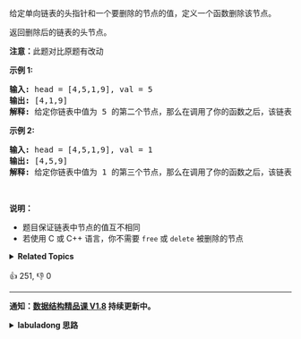 <p>给定单向链表的头指针和一个要删除的节点的值，定义一个函数删除该节点。</p>

<p>返回删除后的链表的头节点。</p>

<p><strong>注意：</strong>此题对比原题有改动</p>

<p><strong>示例 1:</strong></p>

<pre><strong>输入:</strong> head = [4,5,1,9], val = 5
<strong>输出:</strong> [4,1,9]
<strong>解释: </strong>给定你链表中值为&nbsp;5&nbsp;的第二个节点，那么在调用了你的函数之后，该链表应变为 4 -&gt; 1 -&gt; 9.
</pre>

<p><strong>示例 2:</strong></p>

<pre><strong>输入:</strong> head = [4,5,1,9], val = 1
<strong>输出:</strong> [4,5,9]
<strong>解释: </strong>给定你链表中值为&nbsp;1&nbsp;的第三个节点，那么在调用了你的函数之后，该链表应变为 4 -&gt; 5 -&gt; 9.
</pre>

<p>&nbsp;</p>

<p><strong>说明：</strong></p>

<ul>
	<li>题目保证链表中节点的值互不相同</li>
	<li>若使用 C 或 C++ 语言，你不需要 <code>free</code> 或 <code>delete</code> 被删除的节点</li>
</ul>
<details><summary><strong>Related Topics</strong></summary>链表</details><br>

<div>👍 251, 👎 0</div>

<div id="labuladong"><hr>

**通知：[数据结构精品课 V1.8](https://aep.h5.xeknow.com/s/1XJHEO) 持续更新中。**

<details><summary><strong>labuladong 思路</strong></summary>

## 基本思路

这道题常规的思路是通过操作指针来删除值为 `val` 的节点，不过处理起来可能稍微有点麻烦，我们可以使用 [链表双指针技巧汇总](https://labuladong.github.io/article/fname.html?fname=链表技巧) 中讲到的分解链表的思路来解决这道题（你可以先去做下 [86. 分隔链表](/problems/partition-list)）。

你可以认为这道题是把原链表分解成「值为 `val`」和「值不为 `val`」的两条链表，就可以复用 86 题的思路了。

**标签：[链表双指针](https://mp.weixin.qq.com/mp/appmsgalbum?__biz=MzAxODQxMDM0Mw==&action=getalbum&album_id=2120596033251475465)**

## 解法代码

```java
class Solution {
    public ListNode deleteNode(ListNode head, int val) {
        // 存放删除 val 的链表
        ListNode dummy = new ListNode(-1);
        // q 指针负责生成结果链表
        ListNode q = dummy;
        // p 负责遍历原链表
        ListNode p = head;
        while (p != null) {
            if (p.val != val) {
                // 把值不为 val 的节点接到结果链表上
                q.next = p;
                q = q.next;
            }
            // 断开原链表中的每个节点的 next 指针
            ListNode temp = p.next;
            p.next = null;
            p = temp;
        }

        return dummy.next;
    }
}
```

</details>
</div>



